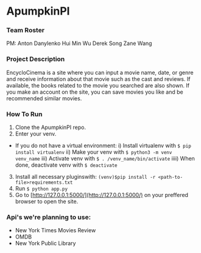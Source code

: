 # ApumpkinPI

### Team Roster
PM: Anton Danylenko
Hui Min Wu
Derek Song
Zane Wang

### Project Description
EncycloCinema is a site where you can input a movie name, date, or genre and receive information about that movie such as the cast and reviews. If available, the books related to the movie you searched are also shown. If you make an account on the site, you can save movies you like and be recommended similar movies.

### How To Run
1. Clone the ApumpkinPI repo.
2. Enter your venv.
  * If you do not have a virtual environment:
    i) Install virtualenv with ```$ pip install virtualenv```
    ii) Make your venv with ```$ python3 -m venv venv_name```
    iii) Activate venv with ```$ . /venv_name/bin/activate```
    iiii) When done, deactivate venv with ```$ deactivate```
3. Install all necessary pluginswith:
```(venv)$pip install -r <path-to-file>requirements.txt```
4. Run ```$ python app.py```
5. Go to [http://127.0.0.1:5000/](http://127.0.0.1:5000/) on your preffered browser to open the site.


### Api's we're planning to use:
* New York Times Movies Review
* OMDB
* New York Public Library 
